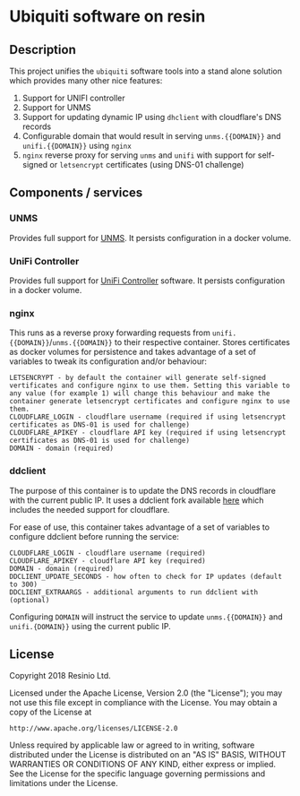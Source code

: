 # Ubiquiti software on resin

## Description

This project unifies the `ubiquiti` software tools into a stand alone solution which provides many other nice features:
1. Support for UNIFI controller
2. Support for UNMS
3. Support for updating dynamic IP using `dhclient` with cloudflare's DNS records
4. Configurable domain that would result in serving `unms.{{DOMAIN}}` and `unifi.{{DOMAIN}}` using `nginx`
5. `nginx` reverse proxy for serving `unms` and `unifi` with support for self-signed or `letsencrypt` certificates (using DNS-01 challenge)

## Components / services

### UNMS

Provides full support for [UNMS](https://unms.com/). It persists configuration in a docker volume.

### UniFi Controller

Provides full support for [UniFi Controller](https://www.ubnt.com/download/unifi/) software. It persists configuration in a docker volume.

### nginx

This runs as a reverse proxy forwarding requests from `unifi.{{DOMAIN}}`/`unms.{{DOMAIN}}` to their respective container. Stores certificates as docker volumes for persistence and takes advantage of a set of variables to tweak its configuration and/or behaviour:

```
LETSENCRYPT - by default the container will generate self-signed vertificates and configure nginx to use them. Setting this variable to any value (for example 1) will change this behaviour and make the container generate letsencrypt certificates and configure nginx to use them.
CLOUDFLARE_LOGIN - cloudflare username (required if using letsencrypt certificates as DNS-01 is used for challenge)
CLOUDFLARE_APIKEY - cloudflare API key (required if using letsencrypt certificates as DNS-01 is used for challenge)
DOMAIN - domain (required)

```

### ddclient

The purpose of this container is to update the DNS records in cloudflare with the current public IP. It uses a ddclient fork available [here](https://github.com/ddclient/ddclient) which includes the needed support for cloudflare.

For ease of use, this container takes advantage of a set of variables to configure ddclient before running the service:

```
CLOUDFLARE_LOGIN - cloudflare username (required)
CLOUDFLARE_APIKEY - cloudflare API key (required)
DOMAIN - domain (required)
DDCLIENT_UPDATE_SECONDS - how often to check for IP updates (default to 300)
DDCLIENT_EXTRAARGS - additional arguments to run ddclient with (optional)
```

Configuring `DOMAIN` will instruct the service to update `unms.{{DOMAIN}}` and `unifi.{DOMAIN}}` using the current public IP.

###

## License

Copyright 2018 Resinio Ltd.

Licensed under the Apache License, Version 2.0 (the "License");
you may not use this file except in compliance with the License.
You may obtain a copy of the License at

    http://www.apache.org/licenses/LICENSE-2.0

Unless required by applicable law or agreed to in writing, software
distributed under the License is distributed on an "AS IS" BASIS,
WITHOUT WARRANTIES OR CONDITIONS OF ANY KIND, either express or implied.
See the License for the specific language governing permissions and
limitations under the License.
